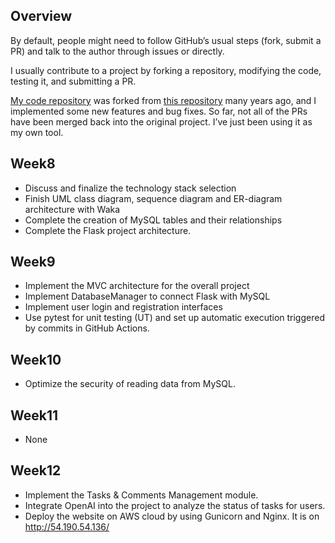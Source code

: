 ## Overview

By default, people might need to follow GitHub’s usual steps (fork, submit a PR) and talk to the author through issues or directly.

I usually contribute to a project by forking a repository, modifying the code, testing it, and submitting a PR.

[My code repository](https://github.com/stephenyin/tcconfig) was forked from [this repository](https://github.com/thombashi/tcconfig) many years ago, and I implemented some new features and bug fixes. So far, not all of the PRs have been merged back into the original project. I’ve just been using it as my own tool.

## Week8

- Discuss and finalize the technology stack selection
- Finish UML class diagram, sequence diagram and ER-diagram architecture with Waka
- Complete the creation of MySQL tables and their relationships
- Complete the Flask project architecture.

## Week9

- Implement the MVC architecture for the overall project
- Implement DatabaseManager to connect Flask with MySQL
- Implement user login and registration interfaces
- Use pytest for unit testing (UT) and set up automatic execution triggered by commits in GitHub Actions.

## Week10

- Optimize the security of reading data from MySQL.

## Week11

- None

## Week12

- Implement the Tasks & Comments Management module.
- Integrate OpenAI into the project to analyze the status of tasks for users.
- Deploy the website on AWS cloud by using Gunicorn and Nginx. It is on http://54.190.54.136/